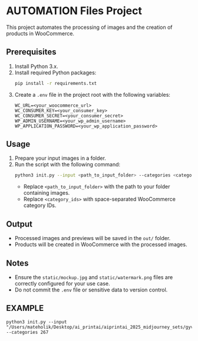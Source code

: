# AUTOMATION Files Project

This project automates the processing of images and the creation of products in WooCommerce.

## Prerequisites
1. Install Python 3.x.
2. Install required Python packages:
   ```bash
   pip install -r requirements.txt
   ```
3. Create a `.env` file in the project root with the following variables:
   ```env
   WC_URL=<your_woocommerce_url>
   WC_CONSUMER_KEY=<your_consumer_key>
   WC_CONSUMER_SECRET=<your_consumer_secret>
   WP_ADMIN_USERNAME=<your_wp_admin_username>
   WP_APPLICATION_PASSWORD=<your_wp_application_password>
   ```

## Usage
1. Prepare your input images in a folder.
2. Run the script with the following command:
   ```bash
   python3 init.py --input <path_to_input_folder> --categories <category_ids>
   ```
   - Replace `<path_to_input_folder>` with the path to your folder containing images.
   - Replace `<category_ids>` with space-separated WooCommerce category IDs.

## Output
- Processed images and previews will be saved in the `out/` folder.
- Products will be created in WooCommerce with the processed images.

## Notes
- Ensure the `static/mockup.jpg` and `static/watermark.png` files are correctly configured for your use case.
- Do not commit the `.env` file or sensitive data to version control.

## EXAMPLE
```
python3 init.py --input "/Users/mateholik/Desktop/ai_printai/aiprintai_2025_midjourney_sets/gyvunai" --categories 267
  ```
